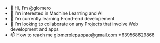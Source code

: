 - 👋 Hi, I’m @glomero
- 👀 I’m interested in Machine Learning and AI 
- 🌱 I’m currently learning Frond-end developement
- 💞️ I’m looking to collaborate on any Projects that involve Web development and apps
- 📫 How to reach me glomerolepaopao@gmail.com  +639568629866

<!---
glomero/glomero is a ✨ special ✨ repository because its `README.md` (this file) appears on your GitHub profile.
You can click the Preview link to take a look at your changes.
--->
